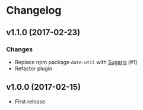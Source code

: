 # Changelog


## v1.1.0 (2017-02-23) 

### Changes

- Replace npm package `date-util` with [Sugarjs](https://sugarjs.com/) (#1)
- Refactor plugin


## v1.0.0 (2017-02-15)

- First release